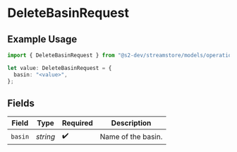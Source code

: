 # DeleteBasinRequest

## Example Usage

```typescript
import { DeleteBasinRequest } from "@s2-dev/streamstore/models/operations";

let value: DeleteBasinRequest = {
  basin: "<value>",
};
```

## Fields

| Field              | Type               | Required           | Description        |
| ------------------ | ------------------ | ------------------ | ------------------ |
| `basin`            | *string*           | :heavy_check_mark: | Name of the basin. |
